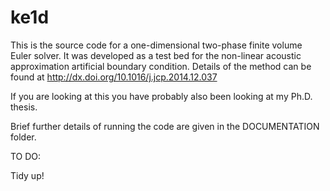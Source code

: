 # ke1d

This is the source code for a one-dimensional two-phase finite volume Euler solver. It was developed as a test bed for the non-linear acoustic approximation artificial boundary condition. Details of the method can be found at http://dx.doi.org/10.1016/j.jcp.2014.12.037

If you are looking at this you have probably also been looking at my Ph.D. thesis. 

Brief further details of running the code are given in the DOCUMENTATION folder.

TO DO:

Tidy up!
